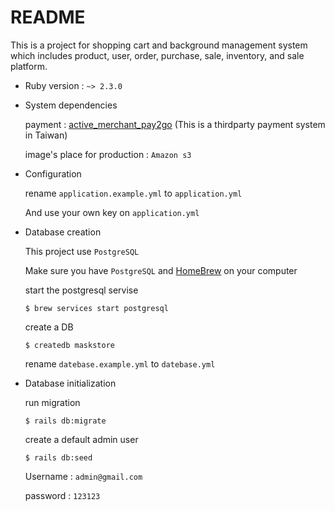 # README

This is a project for shopping cart and background management system which includes product, user, order, purchase, sale, inventory, and sale platform.

* Ruby version : `~> 2.3.0`

* System dependencies

  payment : [active_merchant_pay2go](https://github.com/imgarylai/active_merchant_pay2go) (This is a thirdparty payment system in Taiwan)

  image's place for production : `Amazon s3`



* Configuration

  rename `application.example.yml` to `application.yml`

  And use your own key on `application.yml`

* Database creation

  This project use `PostgreSQL`

  Make sure you have `PostgreSQL` and  [HomeBrew](https://brew.sh) on your computer

  start the postgresql servise

  ```
  $ brew services start postgresql
  ```

  create a DB

  ```
  $ createdb maskstore
  ```

  rename `datebase.example.yml` to `datebase.yml`

* Database initialization

  run migration

  ```
  $ rails db:migrate
  ```

  create a default admin user

  ```
  $ rails db:seed
  ```

  Username : `admin@gmail.com`

  password : `123123`


